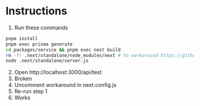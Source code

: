 # Instructions

1. Run these commands
```sh
pnpm install
pnpm exec prisma generate
cd packages/service && pnpm exec next build
rm -fr .next/standalone/node_modules/next # to workaround https://github.com/vercel/next.js/issues/42651
node .next/standalone/server.js
```
2. Open http://localhost:3000/api/test
3. Broken
4. Uncomment workaround in next.config.js
5. Re-run step 1
6. Works